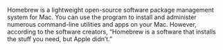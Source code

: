 Homebrew is a lightweight open-source software package management system for Mac. You can use the program to install and administer numerous command-line utilities and apps on your Mac. However, according to the software creators, “Homebrew is a software that installs the stuff you need, but Apple didn’t.”